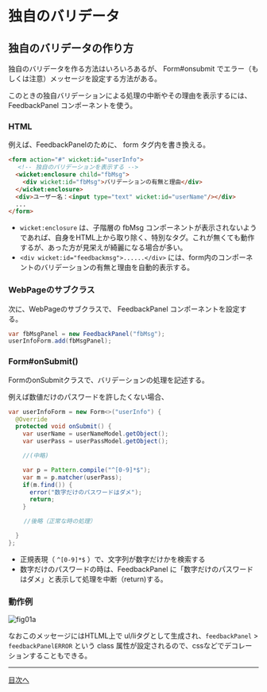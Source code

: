 # 独自のバリデータ

## 独自のバリデータの作り方

独自のバリデータを作る方法はいろいろあるが、 Form#onsubmit でエラー（もしくは注意）メッセージを設定する方法がある。

このときの独自バリデーションによる処理の中断やその理由を表示するには、 FeedbackPanel コンポーネントを使う。

### HTML

例えば、FeedbackPanelのために、  form タグ内を書き換える。

```html
<form action="#" wicket:id="userInfo">
　 <!-- 独自のバリデーションを表示する -->
  <wicket:enclosure child="fbMsg">
    <div wicket:id="fbMsg">バリデーションの有無と理由</div>
  </wicket:enclosure>
  <div>ユーザー名：<input type="text" wicket:id="userName"/></div>
  ...
</form>
```

- `wicket:enclosure` は、子階層の fbMsg コンポーネントが表示されないようであれば、自身をHTML上から取り除く、特別なタグ。これが無くても動作するが、あった方が見栄えが綺麗になる場合が多い。 
- `<div wicket:id="feedbackmsg">......</div>`  には、form内のコンポーネントのバリデーションの有無と理由を自動的表示する。

### WebPageのサブクラス

次に、WebPageのサブクラスで、 FeedbackPanel コンポーネントを設定する。

```java
var fbMsgPanel = new FeedbackPanel("fbMsg");
userInfoForm.add(fbMsgPanel);
```

### Form#onSubmit()

FormのonSubmitクラスで、バリデーションの処理を記述する。

例えば数値だけのパスワードを許したくない場合、

```java
var userInfoForm = new Form<>("userInfo") {
  @Override
  protected void onSubmit() {
    var userName = userNameModel.getObject();
    var userPass = userPassModel.getObject();

    //(中略)

    var p = Pattern.compile("^[0-9]*$");
    var m = p.matcher(userPass);
    if(m.find()) {
      error("数字だけのパスワードはダメ");
      return;
    }

　　 //後略（正常な時の処理）

  }
};
```

- 正規表現（ `^[0-9]*$` ）で、文字列が数字だけかを検索する
- 数字だけのパスワードの時は、FeedbackPanel に「数字だけのパスワードはダメ」と表示して処理を中断（return)する。

### 動作例

![fig01a](fig01a.png)

なおこのメッセージにはHTLML上で ul/liタグとして生成され、`feedbackPanel` > `feedbackPanelERROR` という class 属性が設定されるので、cssなどでデコレーションすることもできる。

----

[目次へ](../../README.md) 